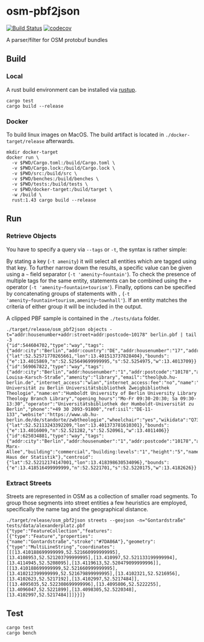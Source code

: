 # osm-pbf2json

[![Build Status](https://travis-ci.org/mkulke/osm-pbf2json.svg?branch=master)](https://travis-ci.org/mkulke/osm-pbf2json)
[![codecov](https://codecov.io/gh/mkulke/osm-pbf2json/branch/master/graph/badge.svg)](https://codecov.io/gh/mkulke/osm-pbf2json)

A parser/filter for OSM protobuf bundles

## Build

### Local

A rust build environment can be installed via [rustup](https://rustup.rs/).

```
cargo test
cargo build --release
```

### Docker

To build linux images on MacOS. The build artifact is located in `./docker-target/release` afterwards.

```
mkdir docker-target
docker run \
  -v $PWD/Cargo.toml:/build/Cargo.toml \
  -v $PWD/Cargo.lock:/build/Cargo.lock \
  -v $PWD/src:/build/src \
  -v $PWD/benches:/build/benches \
  -v $PWD/tests:/build/tests \
  -v $PWD/docker-target:/build/target \
  -w /build \
  rust:1.43 cargo build --release
```

## Run

### Retrieve Objects

You have to specify a query via `--tags` or `-t`, the syntax is rather simple:

By stating a key (`-t amenity`) it will select all entities which are tagged using that key. To further narrow down the results, a specific value can be given using a `~` field separator (`-t 'amenity~fountain'`). To check the presence of multiple tags for the same entity, statements can be combined using the `+` operator (`-t 'amenity~fountain+tourism'`). Finally, options can be specified by concatenating groups of statements with `,` (`-t 'amenity~fountain+tourism,amenity~townhall'`). If an entity matches the criteria of either group it will be included in the output.

A clipped PBF sample is contained in the `./tests/data` folder.

```
./target/release/osm_pbf2json objects -t="addr:housenumber+addr:street+addr:postcode~10178" berlin.pbf | tail -3
{"id":544604702,"type":"way","tags":{"addr:city":"Berlin","addr:country":"DE","addr:housenumber":"17","addr:postcode":"10178","addr:street":"Sophienstraße","addr:suburb":"Mitte","building":"residential","heritage":"4","heritage:operator":"lda","lda:criteria":"Ensembleteil","ref:lda":"09080182"},"centroid":{"lat":52.52571770265661,"lon":13.401513737828404},"bounds":{"e":13.4015869,"n":52.525649699999995,"s":52.5254975,"w":13.4013709}}
{"id":569067822,"type":"way","tags":{"addr:city":"Berlin","addr:housenumber":"1","addr:postcode":"10178","addr:street":"Anna-Louisa-Karsch-Straße","amenity":"library","email":"theol@ub.hu-berlin.de","internet_access":"wlan","internet_access:fee":"no","name":"Humboldt-Universität zu Berlin Universitätsbibliothek Zweigbibliothek Theologie","name:en":"Humboldt University of Berlin University Library Theology Branch Library","opening_hours":"Mo-Fr 09:30-20:30; Sa 09:30-13:30","operator":"Universitätsbibliothek der Humboldt-Universität zu Berlin","phone":"+49 30 2093-91800","ref:isil":"DE-11-133","website":"https://www.ub.hu-berlin.de/de/standorte/zwbtheologie","wheelchair":"yes","wikidata":"Q73146656"},"centroid":{"lat":52.52113243392209,"lon":13.401373781610301},"bounds":{"e":13.4016009,"n":52.521282,"s":52.520961,"w":13.4011406}}
{"id":625034881,"type":"way","tags":{"addr:city":"Berlin","addr:housenumber":"1","addr:postcode":"10178","addr:street":"Karl-Marx-Allee","building":"commercial","building:levels":"1","height":"5","name":"Werkstatt Haus der Statistik"},"centroid":{"lat":52.52212174147001,"lon":13.418398630534096},"bounds":{"e":13.418516499999999,"n":52.5221701,"s":52.5220175,"w":13.4182626}}
```

### Extract Streets

Streets are represented in OSM as a collection of smaller road segments. To group those segments into street entities a few heuristics are employed, specifically the name tag and the geographical distance.

```
./target/release/osm_pbf2json streets --geojson -n="Gontardstraße" tests/data/alexanderplatz.pbf
{"type":"FeatureCollection","features":[{"type":"Feature","properties":{"name":"Gontardstraße","stroke":"#7DA86A"},"geometry":{"type":"MultiLineString","coordinates":[[[13.410188699999999,52.521660999999995],[13.4108953,52.521203799999995],[13.410997,52.521133199999994],[13.4114945,52.5208095],[13.4119613,52.520479099999996]],[[13.410188699999999,52.521660999999995],[13.410212399999999,52.521679899999995],[13.4102321,52.5216956],[13.4102623,52.5217192],[13.4102997,52.5217484]],[[13.4095035,52.522308699999996],[13.4095806,52.5222255],[13.4096047,52.5221899],[13.4098305,52.5220348],[13.4102997,52.5217484]]]}}]}
```

## Test

```
cargo test
cargo bench
```
